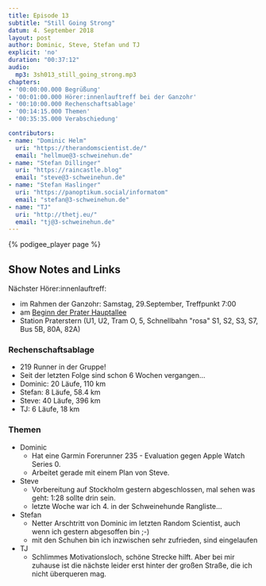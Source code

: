 ```yaml
---
title: Episode 13
subtitle: "Still Going Strong"
datum: 4. September 2018
layout: post
author: Dominic, Steve, Stefan und TJ
explicit: 'no'
duration: "00:37:12"
audio:
  mp3: 3sh013_still_going_strong.mp3
chapters:
- '00:00:00.000 Begrüßung'
- '00:01:00.000 Hörer:innenlauftreff bei der Ganzohr'
- '00:10:00.000 Rechenschaftsablage'
- '00:14:15.000 Themen'
- '00:35:35.000 Verabschiedung'

contributors:
- name: "Dominic Helm"
  uri: "https://therandomscientist.de/"
  email: "hellmue@3-schweinehun.de"
- name: "Stefan Dillinger"
  uri: "https://raincastle.blog"
  email: "steve@3-schweinehun.de"
- name: "Stefan Haslinger"
  uri: "https://panoptikum.social/informatom"
  email: "stefan@3-schweinehun.de"
- name: "TJ"
  uri: "http://thetj.eu/"
  email: "tj@3-schweinehun.de"
---
```


{% podigee_player page %}

## Show Notes and Links

Nächster Hörer:innenlauftreff:
* im Rahmen der Ganzohr: Samstag, 29.September, Treffpunkt 7:00
* am [Beginn der Prater Hauptallee](https://www.openstreetmap.org/#map=19/48.21675/16.39302)
* Station Praterstern (U1, U2, Tram O, 5, Schnellbahn "rosa" S1, S2, S3, S7, Bus 5B, 80A, 82A)

### Rechenschaftsablage

* 219 Runner in der Gruppe!
* Seit der letzten Folge sind schon 6 Wochen vergangen...
* Dominic: 20 Läufe, 110 km
* Stefan: 8 Läufe, 58.4 km
* Steve: 40 Läufe, 396 km
* TJ: 6 Läufe, 18 km


### Themen

* Dominic
  * Hat eine Garmin Forerunner 235 - Evaluation gegen Apple Watch Series 0.
  * Arbeitet gerade mit einem Plan von Steve.
* Steve
  * Vorbereitung auf Stockholm gestern abgeschlossen, mal sehen was geht: 1:28 sollte drin sein.
  * letzte Woche war ich 4. in der Schweinehunde Rangliste...
* Stefan
  * Netter Arschtritt von Dominic im letzten Random Scientist, auch wenn ich gestern abgesoffen bin ;-)
  * mit den Schuhen bin ich inzwischen sehr zufrieden, sind eingelaufen
* TJ
  * Schlimmes Motivationsloch, schöne Strecke hilft. Aber bei mir zuhause ist die nächste leider
    erst hinter der großen Straße, die ich nicht überqueren mag.
